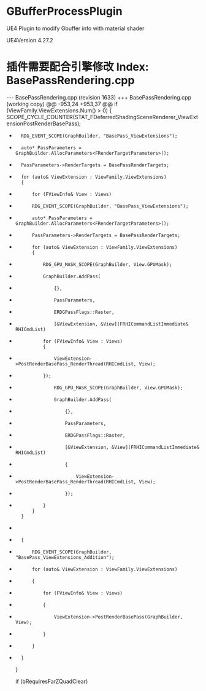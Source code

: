 # GBufferProcessPlugin
UE4 Plugin to modify Gbuffer info with material shader

UE4Version 4.27.2

插件需要配合引擎修改
Index: BasePassRendering.cpp
===================================================================
--- BasePassRendering.cpp	(revision 1633)
+++ BasePassRendering.cpp	(working copy)
@@ -953,24 +953,37 @@
 	if (ViewFamily.ViewExtensions.Num() > 0)
 	{
 		SCOPE_CYCLE_COUNTER(STAT_FDeferredShadingSceneRenderer_ViewExtensionPostRenderBasePass);
-		RDG_EVENT_SCOPE(GraphBuilder, "BasePass_ViewExtensions");
-		auto* PassParameters = GraphBuilder.AllocParameters<FRenderTargetParameters>();
-		PassParameters->RenderTargets = BasePassRenderTargets;
-		for (auto& ViewExtension : ViewFamily.ViewExtensions)
 		{
-			for (FViewInfo& View : Views)
+			RDG_EVENT_SCOPE(GraphBuilder, "BasePass_ViewExtensions");
+			auto* PassParameters = GraphBuilder.AllocParameters<FRenderTargetParameters>();
+			PassParameters->RenderTargets = BasePassRenderTargets;
+			for (auto& ViewExtension : ViewFamily.ViewExtensions)
 			{
-				RDG_GPU_MASK_SCOPE(GraphBuilder, View.GPUMask);
-				GraphBuilder.AddPass(
-					{},
-					PassParameters,
-					ERDGPassFlags::Raster,
-					[&ViewExtension, &View](FRHICommandListImmediate& RHICmdList)
+				for (FViewInfo& View : Views)
 				{
-					ViewExtension->PostRenderBasePass_RenderThread(RHICmdList, View);
-				});
+					RDG_GPU_MASK_SCOPE(GraphBuilder, View.GPUMask);
+					GraphBuilder.AddPass(
+						{},
+						PassParameters,
+						ERDGPassFlags::Raster,
+						[&ViewExtension, &View](FRHICommandListImmediate& RHICmdList)
+						{
+							ViewExtension->PostRenderBasePass_RenderThread(RHICmdList, View);
+						});
+				}
 			}
 		}
+
+		{
+			RDG_EVENT_SCOPE(GraphBuilder, "BasePass_ViewExtensions_Addition");
+			for (auto& ViewExtension : ViewFamily.ViewExtensions)
+			{
+				for (FViewInfo& View : Views)
+				{
+					ViewExtension->PostRenderBasePass(GraphBuilder, View);
+				}
+			}
+		}
 	}
 
 	if (bRequiresFarZQuadClear)
